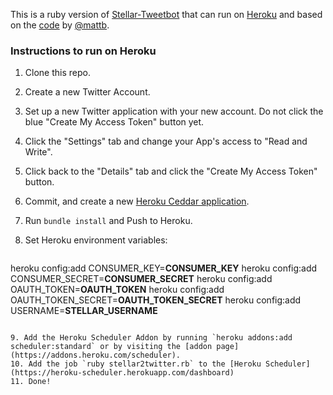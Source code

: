 This is a ruby version of [Stellar-Tweetbot](https://github.com/mikeindustries/Stellar-Tweetbot) that can run on [Heroku](http://www.heroku.com/) and based on the [code](https://github.com/mattb/flotsam/tree/master/stellar2twitter) by [@mattb](https://github.com/mattb/). 

### Instructions to run on Heroku

1. Clone this repo.
2. Create a new Twitter Account. 
3. Set up a new Twitter application with your new account. Do not click the blue "Create My Access Token" button yet.
4. Click the "Settings" tab and change your App's access to "Read and Write".
5. Click back to the "Details" tab and click the "Create My Access Token" button.
6. Commit, and create a new [Heroku Ceddar application](https://devcenter.heroku.com/articles/ruby#deploy_to_herokucedar). 
7. Run `bundle install` and Push to Heroku. 
8. Set Heroku environment variables:

    ```bash
heroku config:add CONSUMER_KEY=__CONSUMER_KEY__
heroku config:add CONSUMER_SECRET=__CONSUMER_SECRET__
heroku config:add OAUTH_TOKEN=__OAUTH_TOKEN__
heroku config:add OAUTH_TOKEN_SECRET=__OAUTH_TOKEN_SECRET__
heroku config:add USERNAME=__STELLAR_USERNAME__
```

9. Add the Heroku Scheduler Addon by running `heroku addons:add scheduler:standard` or by visiting the [addon page](https://addons.heroku.com/scheduler).
10. Add the job `ruby stellar2twitter.rb` to the [Heroku Scheduler](https://heroku-scheduler.herokuapp.com/dashboard)
11. Done!
